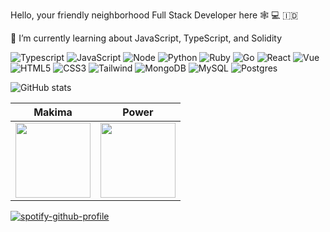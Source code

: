 Hello, your friendly neighborhood Full Stack Developer here 🕸️ 💻 🇮🇩

🌱 I’m currently learning about JavaScript, TypeScript, and Solidity

![Typescript](https://img.shields.io/badge/TypeScript-007ACC?style=for-the-badge&logo=typescript&logoColor=white) ![JavaScript](https://img.shields.io/badge/JavaScript-F7DF1E?style=for-the-badge&logo=javascript&logoColor=black) ![Node](https://img.shields.io/badge/Node.js-43853D?style=for-the-badge&logo=node.js&logoColor=white) ![Python](https://img.shields.io/badge/Python-14354C?style=for-the-badge&logo=python&logoColor=white) ![Ruby](https://img.shields.io/badge/Ruby-CC342D?style=for-the-badge&logo=ruby&logoColor=white) ![Go](https://img.shields.io/badge/Go-00ADD8?style=for-the-badge&logo=go&logoColor=white) ![React](https://img.shields.io/badge/React-20232A?style=for-the-badge&logo=react&logoColor=61DAFB) ![Vue](https://img.shields.io/badge/Vue.js-35495E?style=for-the-badge&logo=vue.js&logoColor=4FC08D) ![HTML5](https://img.shields.io/badge/HTML5-E34F26?style=for-the-badge&logo=html5&logoColor=white) ![CSS3](https://img.shields.io/badge/CSS3-1572B6?style=for-the-badge&logo=css3&logoColor=white) ![Tailwind](https://img.shields.io/badge/Tailwind_CSS-38B2AC?style=for-the-badge&logo=tailwind-css&logoColor=white)
![MongoDB](https://img.shields.io/badge/MongoDB-4EA94B?style=for-the-badge&logo=mongodb&logoColor=white) ![MySQL](https://img.shields.io/badge/MySQL-00000F?style=for-the-badge&logo=mysql&logoColor=white) ![Postgres](https://img.shields.io/badge/PostgreSQL-316192?style=for-the-badge&logo=postgresql&logoColor=white)

![GitHub stats](https://github-readme-stats.vercel.app/api?username=dotslashf&show_icons=true)

|                                        Makima                                         |                                        Power                                         |
| :-----------------------------------------------------------------------------------: | :----------------------------------------------------------------------------------: |
| <img src="https://c.tenor.com/EsgxsMBxdGEAAAAM/makima-chainsaw-man.gif" height="120"> | <img src="https://c.tenor.com/ng4W4skunH8AAAAM/chainsaw-man-power.gif" height="120"> |

[![spotify-github-profile](https://spotify-github-profile.vercel.app/api/view?uid=fadhluu&cover_image=true&theme=compact)](https://spotify-github-profile.vercel.app/api/view?uid=fadhluu&redirect=true)
